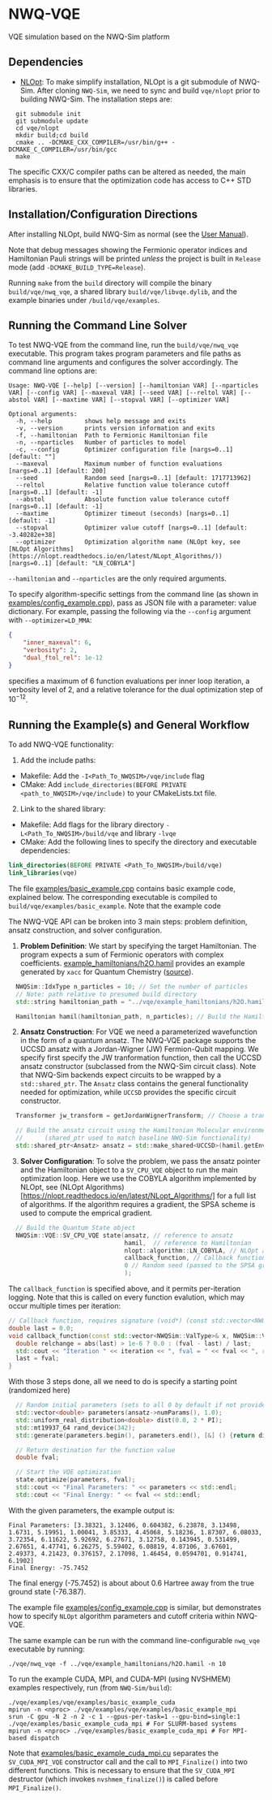 # NWQ-VQE
VQE simulation based on the NWQ-Sim platform
## Dependencies
- [NLOpt](https://github.com/stevengj/nlopt): To make simplify installation, NLOpt is a git submodule of NWQ-Sim. After cloning `NWQ-Sim`, we need to sync and build `vqe/nlopt` prior to building NWQ-Sim. The installation steps are:

```shell
  git submodule init
  git submodule update
  cd vqe/nlopt
  mkdir build;cd build
  cmake .. -DCMAKE_CXX_COMPILER=/usr/bin/g++ -DCMAKE_C_COMPILER=/usr/bin/gcc 
  make
```
The specific CXX/C compiler paths can be altered as needed, the main emphasis is to ensure that the optimization code has access to C++ STD libraries.

## Installation/Configuration Directions
After installing NLOpt, build NWQ-Sim as normal (see the [User Manual](doc/user_manual.md)).

 Note that debug messages showing the Fermionic operator indices and Hamiltonian Pauli strings will be printed *unless* the project is built in `Release` mode (add `-DCMAKE_BUILD_TYPE=Release`). 

Running `make` from the `build` directory will compile the binary `build/vqe/nwq_vqe`, a shared library `build/vqe/libvqe.dylib`, and the example binaries under `/build/vqe/examples`. 

## Running the Command Line Solver
To test NWQ-VQE from the command line, run the `build/vqe/nwq_vqe` executable. This program takes program parameters and file paths as command line arguments and configures the solver accordingly. The command line options are:
```shell
Usage: NWQ-VQE [--help] [--version] [--hamiltonian VAR] [--nparticles VAR] [--config VAR] [--maxeval VAR] [--seed VAR] [--reltol VAR] [--abstol VAR] [--maxtime VAR] [--stopval VAR] [--optimizer VAR]

Optional arguments:
  -h, --help         shows help message and exits 
  -v, --version      prints version information and exits 
  -f, --hamiltonian  Path to Fermionic Hamiltonian file 
  -n, --nparticles   Number of particles to model 
  -c, --config       Optimizer configuration file [nargs=0..1] [default: ""]
  --maxeval          Maximum number of function evaluations [nargs=0..1] [default: 200]
  --seed             Random seed [nargs=0..1] [default: 1717713962]
  --reltol           Relative function value tolerance cutoff [nargs=0..1] [default: -1]
  --abstol           Absolute function value tolerance cutoff [nargs=0..1] [default: -1]
  --maxtime          Optimizer timeout (seconds) [nargs=0..1] [default: -1]
  --stopval          Optimizer value cutoff [nargs=0..1] [default: -3.40282e+38]
  --optimizer        Optimization algorithm name (NLOpt key, see [NLOpt Algorithms](https://nlopt.readthedocs.io/en/latest/NLopt_Algorithms/)) [nargs=0..1] [default: "LN_COBYLA"]
```
`--hamiltonian` and `--nparticles` are the only required arguments.

To specify algorithm-specific settings from the command line (as shown in [examples/config_example.cpp](examples/config_example.cpp)), pass as JSON file with a parameter: value dictionary. For example, passing the following via the `--config` argument with `--optimizer=LD_MMA`:
```json
{
    "inner_maxeval": 6,
    "verbosity": 2,
    "dual_ftol_rel": 1e-12
}
```
specifies a maximum of 6 function evaluations per inner loop iteration, a verbosity level of 2, and a relative tolerance for the dual optimization step of $10^{-12}$.
 

## Running the Example(s) and General Workflow
To add NWQ-VQE functionality:
1. Add the include paths:
  - Makefile: Add the `-I<Path_To_NWQSIM>/vqe/include` flag 
  - CMake: Add `include_directories(BEFORE PRIVATE <path_to_NWQSIM>/vqe/include)` to your CMakeLists.txt file.
2. Link to the shared library:
  - Makefile: Add flags for the library directory `-L<Path_To_NWQSIM>/build/vqe` and library `-lvqe`
  - CMake: Add the following lines to specify the directory and executable dependencies:
  ```cmake
  link_directories(BEFORE PRIVATE <Path_To_NWQSIM>/build/vqe)
  link_libraries(vqe) 
  ```

The file [examples/basic_example.cpp](src/example.cpp) contains basic example code, explained below. The corresponding executable is compiled to `build/vqe/examples/basic_example`. Note that the example code

The NWQ-VQE API can be broken into 3 main steps: problem definition, ansatz construction, and solver configuration.
1. **Problem Definition**: We start by specifying the target Hamiltonian. The program expects a sum of Fermionic operators with complex coefficients. [example_hamiltonians/h2O.hamil](examples/h2O.hamil) provides an example generated by `xacc` for Quantum Chemistry ([source](https://github.com/npbauman/DUCC-Hamiltonians/blob/main/H2O/cc-pv5z/single/6/out-xacc)). 
```c++
  NWQSim::IdxType n_particles = 10; // Set the number of particles
  // Note: path relative to presumed build directory
  std::string hamiltonian_path = "../vqe/example_hamiltonians/h2O.hamil"; //  Effective Hamiltonian file path

  Hamiltonian hamil(hamiltonian_path, n_particles); // Build the Hamiltonian object (used for energy calculation)
```
2. **Ansatz Construction**: For VQE we need a parameterized wavefunction in the form of a quantum ansatz. The NWQ-VQE package supports the UCCSD ansatz with a Jordan-Wigner (JW) Fermion-Qubit mapping. We specify first specify the JW tranformation function, then call the UCCSD ansatz constructor (subclassed from the NWQ-Sim circuit class). Note that NWQ-Sim backends expect circuits to be wrapped by a `std::shared_ptr`. The `Ansatz` class contains the general functionality needed for optimization, while `UCCSD` provides the specific circuit constructor.
```c++
  Transformer jw_transform = getJordanWignerTransform; // Choose a transformation function

  // Build the ansatz circuit using the Hamiltonian Molecular environment and JW mapping
  //      (shared_ptr used to match baseline NWQ-Sim functionality)
  std::shared_ptr<Ansatz> ansatz = std::make_shared<UCCSD>(hamil.getEnv(), jw_transform, 1);
```

3. **Solver Configuration**: To solve the problem, we pass the ansatz pointer and the Hamiltonian object to a `SV_CPU_VQE` object to run the main optimization loop. Here we use the COBYLA algorithm implemented by NLOpt, see (NLOpt Algorithms)[https://nlopt.readthedocs.io/en/latest/NLopt_Algorithms/] for a full list of algorithms. If the algorithm requires a gradient, the SPSA scheme is used to compute the emprical gradient.
```c++
  // Build the Quantum State object
  NWQSim::VQE::SV_CPU_VQE state(ansatz, // reference to ansatz
                                hamil,  // reference to Hamiltonian
                                nlopt::algorithm::LN_COBYLA, // NLOpt algorithm for optimization
                                callback_function, // Callback function for each energy evaluation
                                0 // Random seed (passed to the SPSA gradient estimator for random perturbations)
                                );
```
The `callback_function` is specified above, and it permits per-iteration logging. Note that this is called on every function evalution, which may occur multiple times per iteration:
```c++
// Callback function, requires signature (void*) (const std::vector<NWQSim::ValType>&, NWQSim::ValType, NWQSim::IdxType)
double last = 0.0;
void callback_function(const std::vector<NWQSim::ValType>& x, NWQSim::ValType fval, NWQSim::IdxType iteration) {
  double relchange = abs(last) > 1e-6 ? 0.0 : (fval - last) / last;
  std::cout << "Iteration " << iteration << ", fval = " << fval << ", relchange " << relchange << std::endl;
  last = fval;
}
```

With those 3 steps done, all we need to do is specify a starting point (randomized here)
```c++
  // Random initial parameters (sets to all 0 by default if not provided). Note that the function modifies `parameters` inplace
  std::vector<double> parameters(ansatz->numParams(), 1.0);
  std::uniform_real_distribution<double> dist(0.0, 2 * PI);
  std::mt19937_64 rand_device(342);
  std::generate(parameters.begin(), parameters.end(), [&] () {return dist(rand_device);});

  // Return destination for the function value
  double fval;

  // Start the VQE optimization
  state.optimize(parameters, fval);
  std::cout << "Final Parameters: " << parameters << std::endl;
  std::cout << "Final Energy: " << fval << std::endl;
```
With the given parameters, the example output is:
```shell
Final Parameters: [3.38321, 3.12406, 0.604382, 6.23878, 3.13498, 1.6731, 5.19951, 1.00041, 3.85333, 4.45068, 5.18236, 1.87307, 6.08033, 3.72354, 6.11622, 5.92692, 6.27671, 3.12758, 0.143945, 0.531499, 2.67651, 4.47741, 6.26275, 5.59402, 6.08819, 4.87106, 3.67601, 2.49373, 4.21423, 0.376157, 2.17098, 1.46454, 0.0594701, 0.914741, 6.1902]
Final Energy: -75.7452
```
The final energy (-75.7452) is about about 0.6 Hartree away from the true ground state (-76.387). 

The example file [examples/config_example.cpp](examples/config_example.cpp) is similar, but demonstrates how to specify `NLOpt` algorithm parameters and cutoff criteria within NWQ-VQE.

The same example can be run with the command line-configurable `nwq_vqe` executable by running:
```shell
./vqe/nwq_vqe -f ../vqe/example_hamiltonians/h2O.hamil -n 10
```
To run the example CUDA, MPI, and CUDA-MPI (using NVSHMEM) examples respectively, run (from `NWQ-Sim/build`):
```shell
./vqe/examples/vqe/examples/basic_example_cuda
mpirun -n <nproc> ./vqe/examples/vqe/examples/basic_example_mpi
srun -C gpu -N 2 -n 2 -c 1 --gpus-per-task=1 --gpu-bind=single:1 ./vqe/examples/basic_example_cuda_mpi # For SLURM-based systems
mpirun -n <nproc> ./vqe/examples/basic_example_cuda_mpi # For MPI-based dispatch
```

Note that [examples/basic_example_cuda_mpi.cu](examples/basic_example_cuda_mpi.cu) separates the `SV_CUDA_MPI_VQE` constructor call and the call to `MPI_Finalize()` into two different functions. This is necessary to ensure that the `SV_CUDA_MPI` destructor (which invokes `nvshmem_finalize()`) is called before `MPI_Finalize()`.